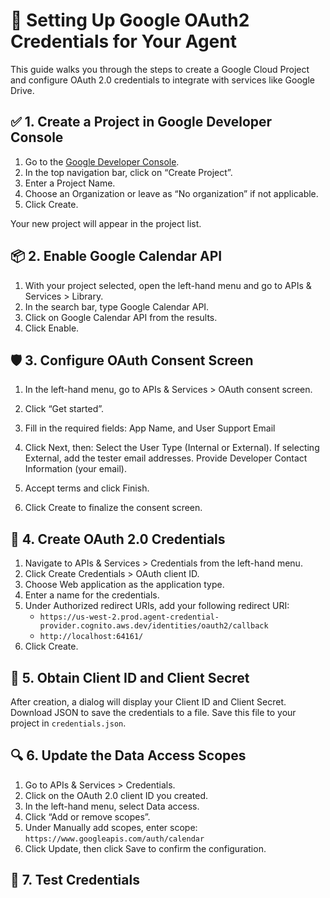 # 🔐 Setting Up Google OAuth2 Credentials for Your Agent
This guide walks you through the steps to create a Google Cloud Project and configure OAuth 2.0 credentials to integrate with services like Google Drive.

## ✅ 1. Create a Project in Google Developer Console

1. Go to the [Google Developer Console](https://console.developers.google.com/).
2. In the top navigation bar, click on “Create Project”.
3. Enter a Project Name.
4. Choose an Organization or leave as “No organization” if not applicable.
5. Click Create.

Your new project will appear in the project list.

## 📦 2. Enable Google Calendar API

1. With your project selected, open the left-hand menu and go to APIs & Services > Library.
2. In the search bar, type Google Calendar API.
3. Click on Google Calendar API from the results.
4. Click Enable.

## 🛡️ 3. Configure OAuth Consent Screen

1. In the left-hand menu, go to APIs & Services > OAuth consent screen.

2. Click “Get started”.

3. Fill in the required fields: App Name, and User Support Email
4. Click Next, then: Select the User Type (Internal or External). If selecting External, add the tester email addresses. Provide Developer Contact Information (your email).
5. Accept terms and click Finish.
6. Click Create to finalize the consent screen.

## 🔧 4. Create OAuth 2.0 Credentials

1. Navigate to APIs & Services > Credentials from the left-hand menu.
2. Click Create Credentials > OAuth client ID.
3. Choose Web application as the application type.
4. Enter a name for the credentials.
5. Under Authorized redirect URIs, add your following redirect URI:
   - `https://us-west-2.prod.agent-credential-provider.cognito.aws.dev/identities/oauth2/callback`
   - `http://localhost:64161/`
6. Click Create.

## 🔑 5. Obtain Client ID and Client Secret

After creation, a dialog will display your Client ID and Client Secret. Download JSON to save the credentials to a file. Save this file to your project in `credentials.json`.

## 🔍 6. Update the Data Access Scopes

1. Go to APIs & Services > Credentials.
2. Click on the OAuth 2.0 client ID you created.
3. In the left-hand menu, select Data access.
4. Click “Add or remove scopes”.
5. Under Manually add scopes, enter scope: `https://www.googleapis.com/auth/calendar`
6. Click Update, then click Save to confirm the configuration.

## 🤖 7. Test Credentials
